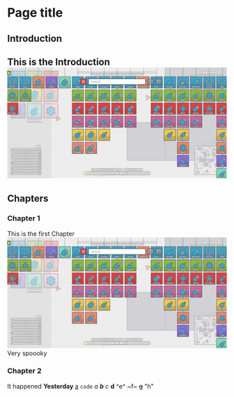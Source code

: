 # Page title
## Introduction
This is the Introduction
![a](image.png)
---
## Chapters
### Chapter 1
This is the first Chapter ![a](image.png)
Very spoooky
### Chapter 2
It happened **Yesterday**
[a](google.com)
`code`
*a*
***b***
_c_
__d__
^e^
~f~
~~g~~
"h"
